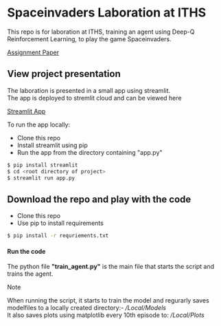 # Spaceinvaders Laboration at ITHS
This repo is for laboration at ITHS, training an agent using Deep-Q Reinforcement Learning, to play the game Spaceinvaders.

[Assignment Paper]("https://github.com/Crudeerz/atari_spaceinvaders_iths/blob/main/Laboration/Assignment/Laboration_Djupinl%C3%A4rning_HT24.pdf")

## View project presentation
The laboration is presented in a small app using streamlit.  
The app is deployed to stremlit cloud and can be viewed here  

[Streamlit App](https://atarispaceinvadersiths-gbtruuur5cipwykf6mhw7z.streamlit.app/)  

To run the app locally: 
- Clone this repo
- Install streamlit using pip
- Run the app from the directory containing "app.py" 

```bash
$ pip install streamlit
$ cd <root directory of project>
$ streamlit run app.py
```

## Download the repo and play with the code

- Clone this repo 
- Use pip to install requirements

 ```bash 
 $ pip install -r requriements.txt
 ```

#### Run the code
The python file **"train_agent.py"** is the main file that starts the script and trains the agent.   
> [!NOTE]
> When running the script, it starts to train the model and regurarly saves modelfiles to a locally created directory:- */Local/Models*  
> It also saves plots using matplotlib every 10th episode to: */Local/Plots*

 